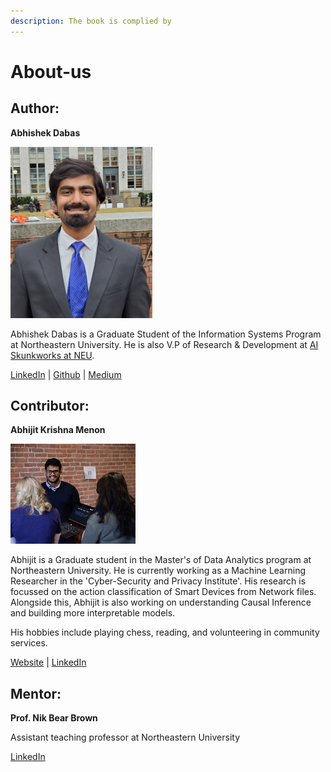```yaml
---
description: The book is complied by
---
```


# About-us

## Author: 

**Abhishek Dabas**

![](.gitbook/assets/abhishek.png)

Abhishek Dabas is a Graduate Student of the Information Systems Program at Northeastern University. He is also V.P of Research & Development at [AI Skunkworks at NEU](https://neu.campuslabs.com/engage/organization/ai-skunkworks-at-northeastern). 

[LinkedIn](https://www.linkedin.com/in/adabhishek) \| [Github](https://github.com/abhishekdabas31%20) \| [Medium](https://medium.com/@adabhishekdabas%20)

## **Contributor:**

**Abhijit Krishna Menon**

![](.gitbook/assets/abhijit.png)

Abhijit is a Graduate student in the Master's of Data Analytics program at Northeastern University. He is currently working as a Machine Learning Researcher in the 'Cyber-Security and Privacy Institute'. His research is focussed on the action classification of Smart Devices from Network files. Alongside this, Abhijit is also working on understanding Causal Inference and building more interpretable models.

His hobbies include playing chess, reading, and volunteering in community services.

[Website](https://www.abhijitkmenon.com/) \| [LinkedIn](https://www.linkedin.com/in/abhijit-krishna-menon/)

##  **Mentor:**

**Prof. Nik Bear Brown**

Assistant teaching professor at Northeastern University

[LinkedIn](https://www.linkedin.com/in/nikbearbrown/)

